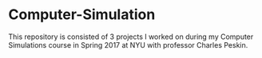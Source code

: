 # Computer-Simulation

This repository is consisted of 3 projects I worked on during my Computer Simulations course in Spring 2017 at NYU with professor Charles Peskin.

